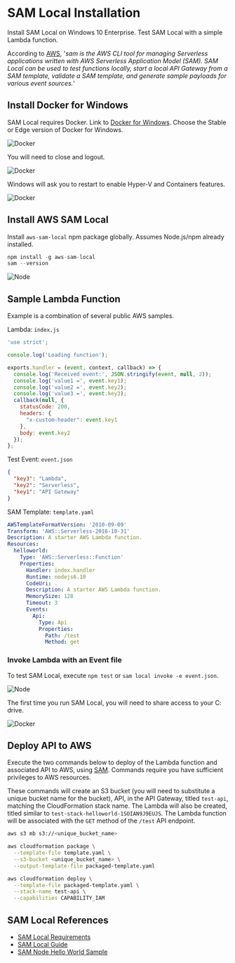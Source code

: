 # SAM Local Installation

Install SAM Local on Windows 10 Enterprise. Test SAM Local with a simple Lambda function.

According to [AWS](https://github.com/awslabs/aws-sam-local#sam-local-beta), '_sam is the AWS CLI tool for managing Serverless applications written with AWS Serverless Application Model (SAM). SAM Local can be used to test functions locally, start a local API Gateway from a SAM template, validate a SAM template, and generate sample payloads for various event sources._'

## Install Docker for Windows

SAM Local requires Docker. Link to [Docker for Windows](https://docs.docker.com/docker-for-windows/install/#download-docker-for-windows). Choose the Stable or Edge version of Docker for Windows.

![Docker](install_pics/SAM_Local_01.PNG)

You will need to close and logout.

![Docker](install_pics/SAM_Local_02.PNG)

Windows will ask you to restart to enable Hyper-V and Containers features.

![Docker](install_pics/SAM_Local_03.PNG)

## Install AWS SAM Local

Install `aws-sam-local` npm package globally. Assumes Node.js/npm already installed.

```javascript
npm install -g aws-sam-local
sam --version
```

![Node](install_pics/SAM_Local_07.PNG)

## Sample Lambda Function

Example is a combination of several public AWS samples.

Lambda: `index.js`

```javascript
'use strict';

console.log('Loading function');

exports.handler = (event, context, callback) => {
  console.log('Received event:', JSON.stringify(event, null, 2));
  console.log('value1 =', event.key1);
  console.log('value2 =', event.key2);
  console.log('value3 =', event.key3);
  callback(null, {
    statusCode: 200,
    headers: {
      "x-custom-header": event.key1
    },
    body: event.key2
  });
};
```

Test Event: `event.json`

```json
{
  "key3": "Lambda",
  "key2": "Serverless",
  "key1": "API Gateway"
}
```

SAM Template: `template.yaml`

```yaml
AWSTemplateFormatVersion: '2010-09-09'
Transform: 'AWS::Serverless-2016-10-31'
Description: A starter AWS Lambda function.
Resources:
  helloworld:
    Type: 'AWS::Serverless::Function'
    Properties:
      Handler: index.handler
      Runtime: nodejs6.10
      CodeUri: .
      Description: A starter AWS Lambda function.
      MemorySize: 128
      Timeout: 3
      Events:
        Api:
          Type: Api
          Properties:
            Path: /test
            Method: get
```

### Invoke Lambda with an Event file

To test SAM Local, execute `npm test` or `sam local invoke -e event.json`.

![Node](install_pics/SAM_Local_08.PNG)

The first time you run SAM Local, you will need to share access to your C: drive.

![Docker](install_pics/SAM_Local_06.PNG)

## Deploy API to AWS

Execute the two commands below to deploy of the Lambda function and associated API to AWS, using [SAM](https://docs.aws.amazon.com/lambda/latest/dg/serverless_app.html). Commands require you have sufficient privileges to AWS resources.

These commands will create an S3 bucket (you will need to substitute a unique bucket name for the bucket), API, in the API Gateway, titled `test-api`, matching the CloudFormation stack name. The Lambda will also be created, titled similar to `test-stack-helloworld-1SOIAN9J9EUJS`. The Lambda function will be associated with the `GET` method of the `/test` API endpoint.

```bash
aws s3 mb s3://<unique_bucket_name>

aws cloudformation package \
  --template-file template.yaml \
  --s3-bucket <unique_bucket_name> \
  --output-template-file packaged-template.yaml

aws cloudformation deploy \
  --template-file packaged-template.yaml \
  --stack-name test-api \
  --capabilities CAPABILITY_IAM
```

## SAM Local References

- [SAM Local Requirements](https://docs.aws.amazon.com/lambda/latest/dg/sam-cli-requirements.html)
- [SAM Local Guide](https://github.com/awslabs/aws-sam-local)
- [SAM Node Hello World Sample](https://github.com/awslabs/serverless-application-model/tree/master/examples/apps/hello-world)
